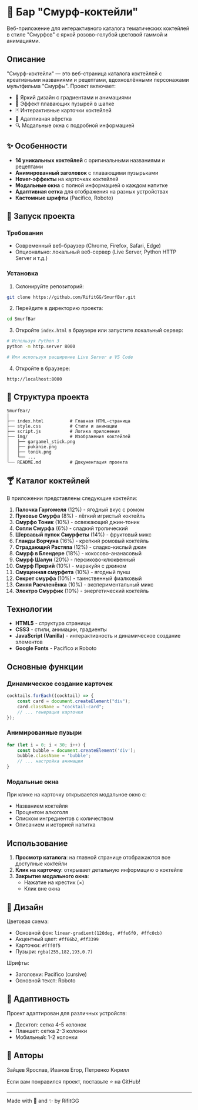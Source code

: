 # 🍹 Бар "Смурф-коктейли"

Веб-приложение для интерактивного каталога тематических коктейлей в стиле "Смурфов" с яркой розово-голубой цветовой гаммой и анимациями.


##  Описание

"Смурф-коктейли" — это веб-страница каталога коктейлей с креативными названиями и рецептами, вдохновлёнными персонажами мультфильма "Смурфы". Проект включает:

- 🎨 Яркий дизайн с градиентами и анимациями
- 💫 Эффект плавающих пузырей в шапке
- 🃏 Интерактивные карточки коктейлей
- 📱 Адаптивная вёрстка
- 🔍 Модальные окна с подробной информацией

## ✨ Особенности

- **14 уникальных коктейлей** с оригинальными названиями и рецептами
- **Анимированный заголовок** с плавающими пузырьками
- **Hover-эффекты** на карточках коктейлей
- **Модальные окна** с полной информацией о каждом напитке
- **Адаптивная сетка** для отображения на разных устройствах
- **Кастомные шрифты** (Pacifico, Roboto)

## 🚀 Запуск проекта

### Требования

- Современный веб-браузер (Chrome, Firefox, Safari, Edge)
- Опционально: локальный веб-сервер (Live Server, Python HTTP Server и т.д.)

### Установка

1. Склонируйте репозиторий:
```bash
git clone https://github.com/RifitGG/SmurfBar.git
```

2. Перейдите в директорию проекта:
```bash
cd SmurfBar
```

3. Откройте `index.html` в браузере или запустите локальный сервер:
```bash
# Используя Python 3
python -m http.server 8000

# Или используя расширение Live Server в VS Code
```

4. Откройте в браузере:
```
http://localhost:8000
```

## 📁 Структура проекта

```
SmurfBar/
│
├── index.html          # Главная HTML-страница
├── style.css           # Стили и анимации
├── script.js           # Логика приложения
├── img/                # Изображения коктейлей
│   ├── gargamel_stick.png
│   ├── pukanie.png
│   ├── tonik.png
│   └── ...
└── README.md           # Документация проекта
```

## 🍸 Каталог коктейлей

В приложении представлены следующие коктейли:

1. **Палочка Гаргомеля** (12%) - ягодный вкус с ромом
2. **Пуковье Смурфа** (8%) - лёгкий игристый коктейль
3. **Смурфо Тоник** (10%) - освежающий джин-тоник
4. **Сопли Смурфа** (6%) - сладкий тропический
5. **Шервавый пупок Смурфеты** (14%) - фруктовый микс
6. **Гланды Ворчуна** (16%) - крепкий ромовый коктейль
7. **Страдающий Растяпа** (12%) - сладко-кислый джин
8. **Смурф в Блендере** (18%) - кокосово-ананасовый
9. **Смурф Шалун** (20%) - персиково-клюквенный
10. **Смурф Прерий** (10%) - маракуйя с джином
11. **Смущенная смурфета** (10%) - ягодный пунш
12. **Секрет смурфа** (10%) - таинственный фиалковый
13. **Синяя Расчленёнка** (10%) - экспериментальный микс
14. **Электро Смурфик** (10%) - энергетический коктейль

##  Технологии

- **HTML5** - структура страницы
- **CSS3** - стили, анимации, градиенты
- **JavaScript (Vanilla)** - интерактивность и динамическое создание элементов
- **Google Fonts** - Pacifico и Roboto

##  Основные функции

### Динамическое создание карточек

```javascript
cocktails.forEach((cocktail) => {
    const card = document.createElement("div");
    card.className = "cocktail-card";
    // ... генерация карточки
});
```

### Анимированные пузыри

```javascript
for (let i = 0; i < 30; i++) {
    const bubble = document.createElement('div');
    bubble.className = 'bubble';
    // ... настройка анимации
}
```

### Модальные окна

При клике на карточку открывается модальное окно с:
- Названием коктейля
- Процентом алкоголя
- Списком ингредиентов с количеством
- Описанием и историей напитка

##  Использование

1. **Просмотр каталога**: на главной странице отображаются все доступные коктейли
2. **Клик на карточку**: открывает детальную информацию о коктейле
3. **Закрытие модального окна**: 
   - Нажатие на крестик (×)
   - Клик вне окна

## 🎨 Дизайн

Цветовая схема:
- Основной фон: `linear-gradient(120deg, #ffe6f0, #ffc0cb)`
- Акцентный цвет: `#ff66b2`, `#ff3399`
- Карточки: `#fff0f5`
- Пузыри: `rgba(255,182,193,0.7)`

Шрифты:
- Заголовки: Pacifico (cursive)
- Основной текст: Roboto

## 📱 Адаптивность

Проект адаптирован для различных устройств:
- Десктоп: сетка 4-5 колонок
- Планшет: сетка 2-3 колонки
- Мобильный: 1-2 колонки


## 👤 Авторы
Зайцев Ярослав, Иванов Егор, Петренко Кирилл

Если вам понравился проект, поставьте ⭐ на GitHub!

---

Made with 💖 and ✨ by RifitGG
